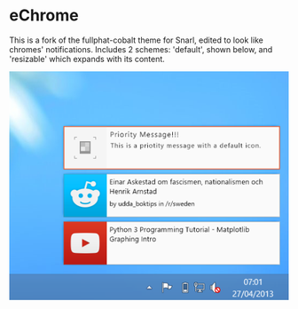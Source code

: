 # eChrome
This is a fork of the fullphat-cobalt theme for Snarl, edited to look like chromes' notifications. Includes 2 schemes: 'default', shown below, and 'resizable' which expands with its content.

![example](example.png)
